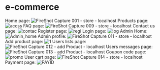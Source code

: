 # e-commerce
Home page:
![FireShot Capture 001 - store - localhost](https://user-images.githubusercontent.com/85806305/228976809-55be63ea-84aa-43e6-960c-e4f7aaa0440d.png)
Products page:
![accss](https://user-images.githubusercontent.com/85806305/228977467-d511a111-2a71-4771-b1d0-dd39f8ce142b.PNG)
FAQ page:
![FireShot Capture 009 - store - localhost](https://user-images.githubusercontent.com/85806305/228977594-5fa9086f-2631-4c70-89ab-630176b2533e.png)
Contact us page:
![contac](https://user-images.githubusercontent.com/85806305/228977647-07e109dd-4330-470f-9ed8-4e386be58145.PNG)
Register page:
![regi](https://user-images.githubusercontent.com/85806305/228977702-c4d743a7-b423-4639-81f1-87603a5056e3.PNG)
Login page:
![log](https://user-images.githubusercontent.com/85806305/228977725-b5fe6bde-2ac4-43dc-96c0-bb05bac4542c.PNG)
Admin Home:
![Admin_home](https://user-images.githubusercontent.com/85806305/228977910-aa7df147-556e-4e04-aa0d-37f53506803c.png)
Admin profile:
![FireShot Capture 011 - store - localhost](https://user-images.githubusercontent.com/85806305/228978017-4b5f34f4-b75d-4e14-9c42-57aef2b34b1d.png)
Add product page:
![1](https://user-images.githubusercontent.com/85806305/228978062-e20fadd3-2f4d-4353-a759-435eac3c2f07.png)
Users lists page:
![FireShot Capture 012 - add Product - localhost](https://user-images.githubusercontent.com/85806305/228978232-f2c13b2d-016b-4a98-8ea7-81287a51682d.png)
Users messages page:
![FireShot Capture 013 - add Product - localhost](https://user-images.githubusercontent.com/85806305/228978631-051f1920-8268-44c0-80d6-9ac6688a8fc9.png)
Coupon code page:
![promo](https://user-images.githubusercontent.com/85806305/228978806-f65da15d-bf9b-4b31-89bd-2ffa28547456.png)
User cart page:
![FireShot Capture 014 - store - localhost](https://user-images.githubusercontent.com/85806305/228979131-f3825489-53c1-428c-a1c3-898411714ac1.png)
Payment page: 
![PAYID](https://user-images.githubusercontent.com/85806305/228979374-f67a7292-8793-4384-bb57-9167b4f4fa73.PNG)
